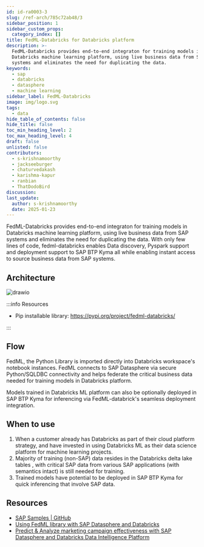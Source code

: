 ```yaml
---
id: id-ra0003-3
slug: /ref-arch/785c72ab48/3
sidebar_position: 1
sidebar_custom_props:
  category_index: []
title: FedML-Databricks for Databricks platform
description: >-
  FedML-Databricks provides end-to-end integraton for training models in
  Databricks machine learning platform, using live business data from SAP
  systems and eliminates the need for duplicating the data.
keywords:
  - sap
  - databricks
  - datasphere
  - machine learning
sidebar_label: FedML-Databricks
image: img/logo.svg
tags:
  - data
hide_table_of_contents: false
hide_title: false
toc_min_heading_level: 2
toc_max_heading_level: 4
draft: false
unlisted: false
contributors:
  - s-krishnamoorthy
  - jackseeburger
  - chaturvedakash
  - karishma-kapur
  - ranbian
  - ThatDodoBird
discussion: 
last_update:
  author: s-krishnamoorthy
  date: 2025-01-23
---
```


FedML-Databricks provides end-to-end integraton for training models in Databricks machine learning platform, using live business data from SAP systems and eliminates the need for duplicating the data. With only few lines of code, fedml-databricks enables Data discovery, Pyspark support and deployment support to SAP BTP Kyma all while enabling instant access to source business data from SAP systems.  

## Architecture

![drawio](drawio/fedml-databricks.drawio)

:::info Resources

- Pip installable library: https://pypi.org/project/fedml-databricks/ 

:::

## Flow 

FedML, the Python Library is imported directly into Databricks workspace's notebook instances. FedML connects to SAP Datasphere via secure Python/SQLDBC connectivity and helps federate the critical business data needed for training models in Databricks platform.

Models trained in Databricks ML platform can also be optionally deployed in SAP BTP Kyma for inferencing via FedML-databrick's seamless deployment integration.

## When to use 

1. When a customer already has Databricks as part of their cloud platform strategy, and have invested in using Databricks ML as their data science platform for machine learning projects. 
2. Majority of training (non-SAP) data resides in the Databricks delta lake tables , with critical SAP data from various SAP applications (with semantics intact) is still needed for training.  
3. Trained models have potential to be deployed in SAP BTP Kyma for quick inferencing that involve SAP data. 

## Resources

- [SAP Samples | GitHub ](https://github.com/SAP-samples/datasphere-fedml/tree/main/Azure)
- [Using FedML library with SAP Datasphere and Databricks](https://community.sap.com/t5/technology-blogs-by-sap/using-fedml-library-with-sap-datasphere-and-databricks/ba-p/13568923)
- [Predict & Analyze marketing campaign effectiveness with SAP Datasphere and Databricks Data Intelligence Platform](https://www.databricks.com/blog/predict-analyze-marketing-campaign-effectiveness-sap-datasphere-and-databricks-data)